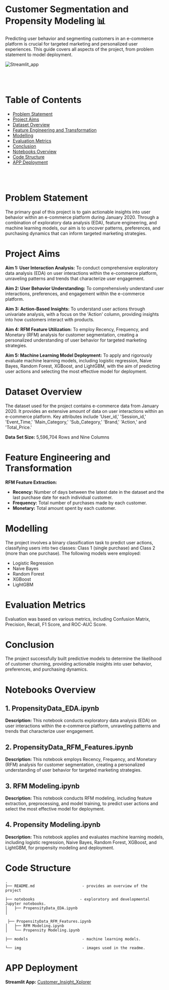 # Customer Segmentation and Propensity Modeling 📊


Predicting user behavior and segmenting customers in an e-commerce platform is crucial for targeted marketing and personalized user experiences. This guide covers all aspects of the project, from problem statement to model deployment.

![Streamlit_app](https://github.com/SaiSpr/Customer_Insight_Xplorer/assets/63905195/6fe680aa-5d2e-4a65-9263-1eb3116635cc)

<br><br>

# Table of Contents

- [Problem Statement](#problem-statement)
- [Project Aims](#project-aims)
- [Dataset Overview](#dataset-overview)
- [Feature Engineering and Transformation](#feature-engineering-and-transformation)
- [Modelling](#modelling)
- [Evaluation Metrics](#evaluation-metrics)
- [Conclusion](#conclusion)
- [Notebooks Overview](#notebooks-overview)
- [Code Structure](#code-structure)
- [APP Deployment](#app-deployment)

<br><br>

# Problem Statement

The primary goal of this project is to gain actionable insights into user behavior within an e-commerce platform during January 2020. Through a combination of exploratory data analysis (EDA), feature engineering, and machine learning models, our aim is to uncover patterns, preferences, and purchasing dynamics that can inform targeted marketing strategies.

# Project Aims

**Aim 1: User Interaction Analysis:**
To conduct comprehensive exploratory data analysis (EDA) on user interactions within the e-commerce platform, unraveling patterns and trends that characterize user engagement.

**Aim 2: User Behavior Understanding:**
To comprehensively understand user interactions, preferences, and engagement within the e-commerce platform.

**Aim 3: Action-Based Insights:**
To understand user actions through univariate analysis, with a focus on the 'Action' column, providing insights into how customers interact with products.

**Aim 4: RFM Feature Utilization:**
To employ Recency, Frequency, and Monetary (RFM) analysis for customer segmentation, creating a personalized understanding of user behavior for targeted marketing strategies.

**Aim 5: Machine Learning Model Deployment:**
To apply and rigorously evaluate machine learning models, including logistic regression, Naive Bayes, Random Forest, XGBoost, and LightGBM, with the aim of predicting user actions and selecting the most effective model for deployment.

# Dataset Overview

The dataset used for the project contains e-commerce data from January 2020. It provides an extensive amount of data on user interactions within an e-commerce platform. Key attributes include 'User_id,' 'Session_id,' 'Event_Time,' 'Main_Category,' 'Sub_Category,' 'Brand,' 'Action,' and 'Total_Price.'

**Data Set Size:** 5,596,704 Rows and Nine Columns

# Feature Engineering and Transformation

**RFM Feature Extraction:**
- **Recency:** Number of days between the latest date in the dataset and the last purchase date for each individual customer.
- **Frequency:** Total number of purchases made by each customer.
- **Monetary:** Total amount spent by each customer.

# Modelling

The project involves a binary classification task to predict user actions, classifying users into two classes: Class 1 (single purchase) and Class 2 (more than one purchase). The following models were employed:
- Logistic Regression
- Naive Bayes
- Random Forest
- XGBoost
- LightGBM

# Evaluation Metrics

Evaluation was based on various metrics, including Confusion Matrix, Precision, Recall, F1 Score, and ROC-AUC Score.

# Conclusion

The project successfully built predictive models to determine the likelihood of customer churning, providing actionable insights into user behavior, preferences, and purchasing dynamics.

# Notebooks Overview

## 1. PropensityData_EDA.ipynb
**Description:** This notebook conducts exploratory data analysis (EDA) on user interactions within the e-commerce platform, unraveling patterns and trends that characterize user engagement.

## 2. PropensityData_RFM_Features.ipynb
**Description:** This notebook employs Recency, Frequency, and Monetary (RFM) analysis for customer segmentation, creating a personalized understanding of user behavior for targeted marketing strategies.

## 3. RFM Modeling.ipynb
**Description:** This notebook conducts RFM modeling, including feature extraction, preprocessing, and model training, to predict user actions and select the most effective model for deployment.

## 4. Propensity Modeling.ipynb
**Description:** This notebook applies and evaluates machine learning models, including logistic regression, Naive Bayes, Random Forest, XGBoost, and LightGBM, for propensity modeling and deployment.

# Code Structure

```
.
├── README.md                     - provides an overview of the project

├── notebooks                    - exploratory and developmental Jupyter notebooks.
│   ├── PropensityData_EDA.ipynb
│  

 ├── PropensityData_RFM_Features.ipynb
│   ├── RFM Modeling.ipynb
│   └── Propensity Modeling.ipynb

├── models                        - machine learning models.

└── img                           - images used in the readme.

```

# APP Deployment

**Streamlit App:** [Customer_Insight_Xplorer](https://customer-segmentation-3uzjlpgpk8p6wumsqumzay.streamlit.app/)

